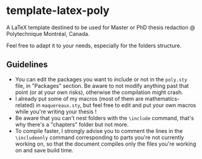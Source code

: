 # template-latex-poly

A LaTeX template destined to be used for Master or PhD thesis redaction @ Polytechnique Montréal, Canada.

Feel free to adapt it to your needs, especially for the folders structure.

## Guidelines

- You can edit the packages you want to include or not in the `poly.sty` file, in "Packages" section. Be aware to not modify anything past that point (or at your own risks), otherwise the compilation might crash.
- I already put some of my macros (most of them are mathematics-related) in `maquereaux.sty`, but feel free to edit and put your own macros while you're writing your thesis !
- Be aware that you can't nest folders with the `\include` command, that's why there's a "chapters" folder but not more.
- To compile faster, I strongly advise you to comment the lines in the `\includeonly` command corresponding to parts you're not currently working on, so that the document compiles only the files you're working on and save build time.
